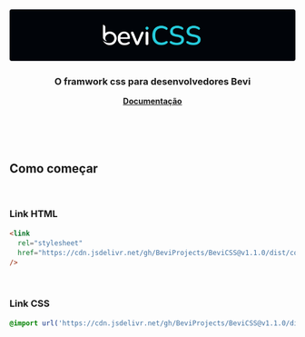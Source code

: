 <img src='./public/doc/cover.png' title='BeviCSS' alt='Logo BeviCSS' />
<div align="center">
  <h3>O framwork css para desenvolvedores Bevi</h3>
  	<span>
		<a href="https://github.com/BeviProjects/BeviCSS/wiki"><strong>Documentação</strong></a>
	</span>
</div>

<br />
<br />
<br />
<br />

## Como começar

<br />

### Link HTML

```html
<link
  rel="stylesheet"
  href="https://cdn.jsdelivr.net/gh/BeviProjects/BeviCSS@v1.1.0/dist/compressed/bevi.css"
/>
```

<br/>

### Link CSS

```css
@import url('https://cdn.jsdelivr.net/gh/BeviProjects/BeviCSS@v1.1.0/dist/compressed/bevi.css');
```
